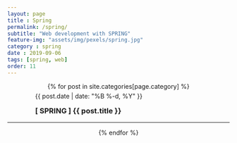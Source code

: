 ```yaml
--- 
layout: page
title : Spring
permalink: /spring/
subtitle: "Web development with SPRING" 
feature-img: "assets/img/pexels/spring.jpg"
category : spring
date : 2019-09-06
tags: [spring, web]
order: 11
---
```


<div align="center">
{% for post in site.categories[page.category] %}
   <div style="width:75%;">
   <p class="meta" align="left" style="line-height:0px;">
              {{ post.date | date: "%B %-d, %Y" }}
        </p>
    <h3 align="left">
        <a href="{{ post.url | absolute_url }}" style="text-decoration:none;">
        [ SPRING ] {{ post.title }}
        </a>
    </h3>
    </div>
    <hr/>
{% endfor %}
</div>

<br/>